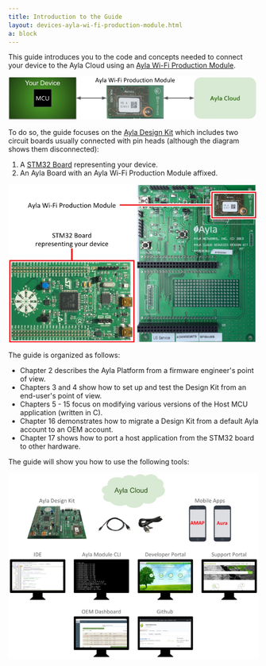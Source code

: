 ```yaml
---
title: Introduction to the Guide
layout: devices-ayla-wi-fi-production-module.html
a: block
---
```


This guide introduces you to the code and concepts needed to connect your device to the Ayla Cloud using an [Ayla Wi-Fi Production Module](/content/glossary/ayla-wi-fi-production-module.html).

<div class="image"><img src="device-module-cloud.jpg" width=500></div>

To do so, the guide focuses on the [Ayla Design Kit](/content/glossary/ayla-design-kit.html) which includes two circuit boards usually connected with pin heads (although the diagram shows them disconnected):

1. A [STM32 Board](https://www.st.com/en/evaluation-tools/stm32f3discovery.html?sc=stm32f3discovery) representing your device.
1. An Ayla Board with an Ayla Wi-Fi Production Module affixed.

<div class="image"><img src="ayla-design-kit-disassembled.jpg" width=500></div>

The guide is organized as follows:

* Chapter 2 describes the Ayla Platform from a firmware engineer's point of view.
* Chapters 3 and 4 show how to set up and test the Design Kit from an end-user's point of view.
* Chapters 5 - 15 focus on modifying various versions of the Host MCU application (written in C).
* Chapter 16 demonstrates how to migrate a Design Kit from a default Ayla account to an OEM account.
* Chapter 17 shows how to port a host application from the STM32 board to other hardware. 

The guide will show you how to use the following tools:

<div class="image"><img src="tools.jpg" width=540></div>